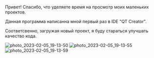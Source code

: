Привет! Спасибо, что уделяете время на просмотр моих маленьких проектов.

Данная программа написанна мной первый раз в IDE "QT Creator".

Соответсвенно, загружая новый проект, я буду стараться улучшать качество кода.

![photo_2023-02-05_19-13-50](https://user-images.githubusercontent.com/95961917/216831136-f2d61ff9-598f-48b7-bd3d-16292c9a2804.jpg)
![photo_2023-02-05_19-13-55](https://user-images.githubusercontent.com/95961917/216831137-e20ce22c-a3de-4cf3-ab41-85a89807e76a.jpg)
![photo_2023-02-05_19-13-59](https://user-images.githubusercontent.com/95961917/216831138-efe12ab2-1297-4787-b258-e6c54ffa2cf5.jpg)
